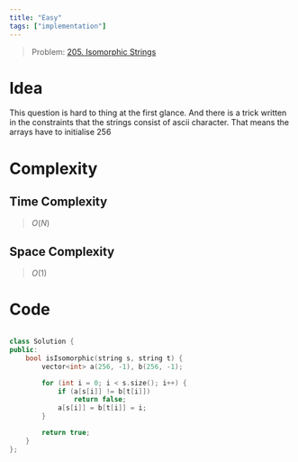 ```yaml
---
title: "Easy" 
tags: ["implementation"]
---
```


> Problem: [205. Isomorphic Strings](https://leetcode.com/problems/isomorphic-strings/description/?envType=daily-question&envId=2024-04-02)

# Idea
This question is hard to thing at the first glance. And there is a trick written in the constraints that the strings consist of ascii character. That means the arrays have to initialise 256 

# Complexity

## Time Complexity

> $O(N)$ 

## Space Complexity

> $O(1)$

# Code

```cpp

class Solution {
public:
    bool isIsomorphic(string s, string t) {
        vector<int> a(256, -1), b(256, -1);

        for (int i = 0; i < s.size(); i++) {
            if (a[s[i]] != b[t[i]])
                return false;
            a[s[i]] = b[t[i]] = i;
        }

        return true;
    }
};
```

